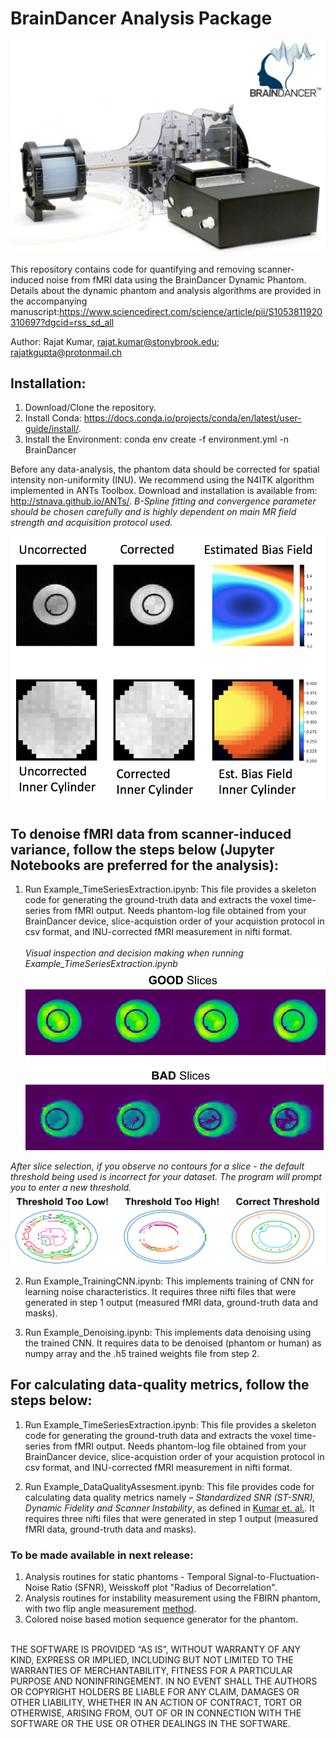 # BrainDancer Analysis Package

![BrainDancer](https://github.com/RajatKGupta/fMRI_BrainDancer/blob/master/assets/cover.png)

This repository contains code for quantifying and removing scanner-induced noise from fMRI data using the BrainDancer Dynamic Phantom. Details about the dynamic phantom and analysis algorithms are provided in the accompanying manuscript:https://www.sciencedirect.com/science/article/pii/S1053811920310697?dgcid=rss_sd_all


Author: Rajat Kumar, rajat.kumar@stonybrook.edu; rajatkgupta@protonmail.ch


## Installation:
1) Download/Clone the repository.
2) Install Conda: https://docs.conda.io/projects/conda/en/latest/user-guide/install/. 
3) Install the Environment: conda env create  -f environment.yml -n BrainDancer


Before any data-analysis, the phantom data should be corrected for spatial intensity non-uniformity (INU). We recommend using the N4ITK algorithm implemented in ANTs Toolbox. Download and installation is available from: http://stnava.github.io/ANTs/.
*B-Spline fitting and convergence parameter should be chosen carefully and is highly dependent on main MR field strength and acquisition protocol used.* 
<p align="center">
  <img src="https://github.com/RajatKGupta/fMRI_BrainDancer/blob/master/assets/Biasfield.png">
</p>
 

## To denoise fMRI data from scanner-induced variance, follow the steps below (Jupyter Notebooks are preferred for the analysis):
1) Run Example_TimeSeriesExtraction.ipynb: This file provides a skeleton code for generating the ground-truth data and extracts the voxel time-series from fMRI output. Needs phantom-log file obtained from your BrainDancer device, slice-acquistion order of your acquistion protocol in csv format, and INU-corrected fMRI measurement in nifti format.<br/> <br/>
*Visual inspection and decision making when running Example_TimeSeriesExtraction.ipynb*
![BrainDancer](https://github.com/RajatKGupta/fMRI_BrainDancer/blob/master/assets/slices.png)

*After slice selection, if you observe no contours for a slice - the default threshold being used is incorrect for your dataset. The program will prompt you to enter a new threshold.*
![BrainDancer](https://github.com/RajatKGupta/fMRI_BrainDancer/blob/master/assets/thresholding.png)

2) Run Example_TrainingCNN.ipynb: This implements training of CNN for learning noise characteristics. It requires three nifti files that were generated in step 1 output (measured fMRI data, ground-truth data and masks). 

3) Run Example_Denoising.ipynb: This implements data denoising using the trained CNN. It requires data to be denoised (phantom or human) as numpy array and the .h5 trained weights file from step 2. 


## For calculating data-quality metrics, follow the steps below:
1) Run Example_TimeSeriesExtraction.ipynb: This file provides a skeleton code for generating the ground-truth data and extracts the voxel time-series from fMRI output. Needs phantom-log file obtained from your BrainDancer device, slice-acquistion order of your acquistion protocol in csv format, and INU-corrected fMRI measurement in nifti format.<br/>

2) Run Example_DataQualityAssesment.ipynb: This file provides code for calculating data quality metrics namely – *Standardized SNR (ST-SNR), Dynamic Fidelity and Scanner Instability*, as defined in [Kumar et. al.](https://arxiv.org/abs/2004.06760). It requires three nifti files that were generated in step 1 output (measured fMRI data, ground-truth data and masks). 


### To be made available in next release:
1) Analysis routines for static phantoms - Temporal Signal-to-Fluctuation-Noise Ratio (SFNR), Weisskoff plot "Radius of Decorrelation".
2) Analysis routines for instability measurement using the FBIRN phantom, with two flip angle measurement [method]( https://onlinelibrary.wiley.com/doi/pdf/10.1002/mrm.22691). 
3) Colored noise based motion sequence generator for the phantom.</br></br>





THE SOFTWARE IS PROVIDED “AS IS”, WITHOUT WARRANTY OF ANY KIND, EXPRESS OR IMPLIED, INCLUDING BUT NOT LIMITED TO THE WARRANTIES OF MERCHANTABILITY, FITNESS FOR A PARTICULAR PURPOSE AND NONINFRINGEMENT. IN NO EVENT SHALL THE AUTHORS OR COPYRIGHT HOLDERS BE LIABLE FOR ANY CLAIM, DAMAGES OR OTHER LIABILITY, WHETHER IN AN ACTION OF CONTRACT, TORT OR OTHERWISE, ARISING FROM, OUT OF OR IN CONNECTION WITH THE SOFTWARE OR THE USE OR OTHER DEALINGS IN THE SOFTWARE.
